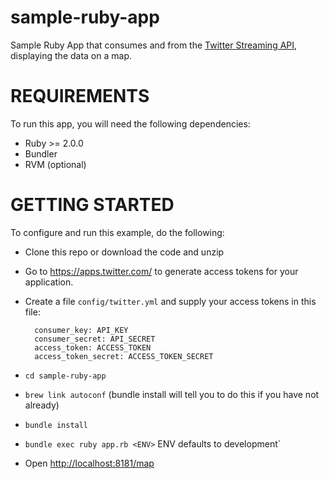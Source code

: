 sample-ruby-app
=================

Sample Ruby App that consumes and from the [Twitter Streaming API](https://dev.twitter.com/docs/api/streaming),
displaying the data on a map.

REQUIREMENTS
============

To run this app, you will need the following dependencies:

- Ruby >= 2.0.0
- Bundler
- RVM (optional)


GETTING STARTED
============

To configure and run this example, do the following:

- Clone this repo or download the code and unzip

- Go to https://apps.twitter.com/ to generate access tokens for your application. 

- Create a file `config/twitter.yml` and supply your access tokens in this file:

		consumer_key: API_KEY	    
		consumer_secret: API_SECRET  	
		access_token: ACCESS_TOKEN  	
		access_token_secret: ACCESS_TOKEN_SECRET    

- `cd sample-ruby-app`

- `brew link autoconf` (bundle install will tell you to do this if you have not already)

- `bundle install`

- `bundle exec ruby app.rb <ENV>` ENV defaults to development`

- Open [http://localhost:8181/map](http://localhost:8181/map)




